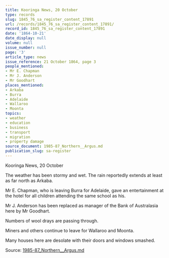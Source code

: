 ```yaml
---
title: Kooringa News, 20 October
type: records
slug: 1845_76_sa_register_content_17891
url: /records/1845_76_sa_register_content_17891/
record_id: 1845_76_sa_register_content_17891
date: '1864-10-21'
date_display: null
volume: null
issue_number: null
page: '3'
article_type: news
issue_reference: 21 October 1864, page 3
people_mentioned:
- Mr E. Chapman
- Mr J. Anderson
- Mr Goodhart
places_mentioned:
- Arkaba
- Burra
- Adelaide
- Wallaroo
- Moonta
topics:
- weather
- education
- business
- transport
- migration
- property damage
source_document: 1985-87_Northern__Argus.md
publication_slug: sa-register
---
```


Kooringa News, 20 October

The weather has been stormy and wet.  The rain reportedly extends at least as far north as Arkaba.

Mr E. Chapman, who is leaving Burra for Adelaide, gave an entertainment at the hotel for all children attending the same school as his.

Mr J. Anderson has been replaced as manager of the Bank of Australasia here by Mr Goodhart.

Numbers of wool drays are passing through.

Miners and others continue to leave for Wallaroo and Moonta.

Many houses here are desolate with their doors and windows smashed.

Source: [1985-87_Northern__Argus.md](/downloads/markdown/1985-87_Northern__Argus.md)
